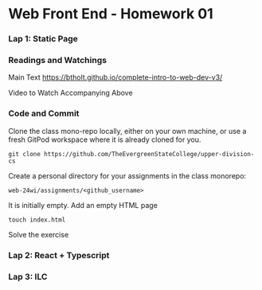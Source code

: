 # Web Front End - Homework 01

### Lap 1: Static Page

### Readings and Watchings

Main Text
https://btholt.github.io/complete-intro-to-web-dev-v3/

Video to Watch Accompanying Above


### Code and Commit

Clone the class mono-repo locally, either on your own machine, or use a fresh GitPod workspace where it is already cloned for you.
```
git clone https://github.com/TheEvergreenStateCollege/upper-division-cs
```

Create a personal directory for your assignments in the class monorepo:
```
web-24wi/assignments/<github_username>
```

It is initially empty. Add an empty HTML page 
```
touch index.html
```

Solve the exercise

### Lap 2: React + Typescript


### Lap 3: ILC

